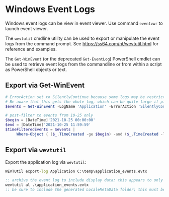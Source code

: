 # Windows Event Logs
Windows event logs can be view in event viewer. Use command `eventvwr` to launch event viewer.

The `wevtutil` cmdline utility can be used to export or manipulate the event logs from the command prompt. See https://ss64.com/nt/wevtutil.html for reference and examples.

The `Get-WinEvent` (or the deprecated `Get-EventLog`) PowerShell cmdlet can be used to retrieve event logs from the commandline or from within a script as PowerShell objects or text.

## Export via Get-WinEvent
``` PowerShell
# ErrorAction set to SilentlyContinue because some logs may be restricted due to privileges
# Be aware that this gets the whole log, which can be quite large if piped directly into an output file; filtering before via XPath query or after via Where-Object is preferred.
$events = Get-WinEvent -LogName 'Application' -ErrorAction 'SilentlyContinue'

# post-filter to events from 10-25 only
$begin = [DateTime]'2021-10-25 00:00:00'
$end = [DateTime]'2021-10-25 11:59:59'
$timeFilteredEvents = $events |
     Where-Object { ($_.TimeCreated -ge $begin) -and ($_.TimeCreated -le $end) }
```

## Export via `wevtutil`
Export the application log via `wevtutil`:

``` cmd
WEVTUtil export-log Application C:\temp\application_events.evtx

:: archive the event log to include display data; this appears to only work from within the local folder
wevtutil al .\application_events.evtx
:: be sure to include the generated LocaleMetaData folder; this must be in parent folder to be found
```